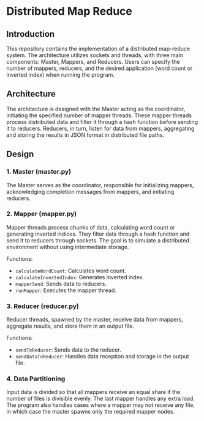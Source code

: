 # Distributed Map Reduce

## Introduction

This repository contains the implementation of a distributed map-reduce system. The architecture utilizes sockets and threads, with three main components: Master, Mappers, and Reducers. Users can specify the number of mappers, reducers, and the desired application (word count or inverted index) when running the program.

## Architecture

The architecture is designed with the Master acting as the coordinator, initiating the specified number of mapper threads. These mapper threads process distributed data and filter it through a hash function before sending it to reducers. Reducers, in turn, listen for data from mappers, aggregating and storing the results in JSON format in distributed file paths.

## Design

### 1. Master (master.py)

The Master serves as the coordinator, responsible for initializing mappers, acknowledging completion messages from mappers, and initiating reducers.

### 2. Mapper (mapper.py)

Mapper threads process chunks of data, calculating word count or generating inverted indices. They filter data through a hash function and send it to reducers through sockets. The goal is to simulate a distributed environment without using intermediate storage.

Functions:
- `calculateWordCount`: Calculates word count.
- `calculateInvertedIndex`: Generates inverted index.
- `mapperSend`: Sends data to reducers.
- `runMapper`: Executes the mapper thread.

### 3. Reducer (reducer.py)

Reducer threads, spawned by the master, receive data from mappers, aggregate results, and store them in an output file.

Functions:
- `sendToReducer`: Sends data to the reducer.
- `sendDataToReducer`: Handles data reception and storage in the output file.

### 4. Data Partitioning

Input data is divided so that all mappers receive an equal share if the number of files is divisible evenly. The last mapper handles any extra load. The program also handles cases where a mapper may not receive any file, in which case the master spawns only the required mapper nodes.

